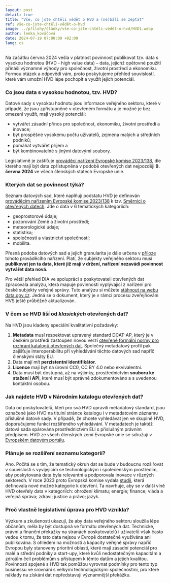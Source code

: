 ```yaml
---
layout: post
detail: true
title: "Vše, co jste chtěli vědět o HVD a (ne)báli se zeptat"
ref: vše-co-jste-chtěli-vědět-o-hvd
image: ../přílohy/články/vše-co-jste-chtěli-vědět-o-hvd/HVD1.webp
author: lenka_kováčová
date: 2024-07-19 07:00:00 +02:00
lang: cs
---
```

Na začátku června 2024 vešla v platnost povinnost publikovat tzv. data s vysokou hodnotou (HVD - high value data) – data, jejichž opětovné použití přináší významné výhody pro společnost, životní prostředí a ekonomiku. 
Formou otázek a odpovědí vám, proto poskytujeme přehled souvislostí, které vám umožní HVD lépe pochopit a využít jejich potenciál.
<!--more-->

### Co jsou data s vysokou hodnotou, tzv. HVD?

Datové sady s vysokou hodnotu jsou informace veřejného sektoru, které v případě, že jsou zpřístupněné v otevřeném formátu a je možné je bez omezení využít, mají vysoký potenciál:

- vytvářet zásadní přínos pro společnost, ekonomiku, životní prostředí a inovace;
-	být prospěšné vysokému počtu uživatelů, zejména malých a středních podniků;
-	pomáhat vytvářet příjem a 
-	být kombinovatelné s jinými datovými soubory.

Legislativně je zaštiťuje [prováděcí nařízení Evropské komise 2023/138], dle kterého mají být data zpřístupněná v podobě otevřených dat nejpozději **9. června 2024** ve všech členských státech Evropské unie.


### Kterých dat se povinnost týká?

Seznam datových sad, které naplňují podstatu HVD je definován [prováděcím nařízením Evropské komise 2023/138] k tzv. [Směrnici o otevřených datech].
Jde o data v 6 tematických kategoriích:

-	geoprostorové údaje;
-	pozorování Země a životní prostředí;
-	meteorologické údaje;
-	statistika;
-	společnosti a vlastnictví společností;
-	mobilita.

Přesná podoba datových sad a jejich granularita je dále určena v [příloze] tohoto prováděcího nařízení.
Platí, že subjekty veřejného sektoru musí **publikovat jen ta data, které již mají v držení, nařízení nezavádí povinnost vytvářet data nová**.

Pro větší přehled DIA ve spolupráci s poskytovateli otevřených dat zpracovala analýzu, která mapuje povinnosti vyplývající z nařízení pro české subjekty veřejné správy. 
Tuto analýzu si můžete [stáhnout na webu data.gov.cz].
Jedná se o dokument, který je v rámci procesu zveřejňování HVS ještě průběžně aktualizován. 

### V čem se HVD liší od *klasických* otevřených dat?

Na HVD jsou kladeny speciální kvalitativní požadavky:

1.	**Metadata** musí respektovat upravený standard DCAT-AP, který je v českém prostředí zastoupen novou verzí [otevřené formální normy pro rozhraní katalogů otevřených dat].
    Společný metadatový profil pak zajišťuje interoperabilitu při vyhledávání těchto datových sad napříč členskými státy EU.
2.	Data mají mít **perzistentní identifikátor**.
3.	**Licence** mají být na úrovni CC0, CC BY 4.0 nebo ekvivalentní.
4.	Data musí být dostupná, až na výjimky, prostřednictvím **souboru ke stažení i API**, které musí být správně zdokumentováno a s uvedenou kontaktní osobou.

### Jak najdete HVD v Národním katalogu otevřených dat?

Data od poskytovatelů, kteří pro svá HVD upravili metadatový standard, jsou označené jako HVD na titulní stránce katalogu i v metadatovém záznamu příslušné datové sady.
V případě, že chcete vyhledávat jen ve skupině HVD, doporučujeme funkci rozšířeného vyhledávání.
V metadatech je taktéž datová sada spárována prostřednictvím ELI s příslušným právním předpisem.
HVD ze všech členských zemí Evropské unie se sdružují v [Evropském datovém portálu].

### Plánuje se rozšíření seznamu kategorií?

Ano.  Počítá se s tím, že tematický okruh dat se bude v budoucnu rozšiřovat v souvislosti s vyvíjejícím se technologickým i společenským prostředím, aby poskytovaná data byla relevantní a podporovala inovace v různých sektorech.
V roce 2023 proto Evropská komise vydala [studii], která definovala nové možné kategorie k otevření.
Ta navrhuje, aby se v další vlně HVD otevřely data v kategoriích: ohrožení klimatu; energie; finance; vláda a veřejná správa; zdraví; justice a právo; jazyk.

### Proč vlastně legislativní úprava pro HVD vznikla?

Výzkum a zkušenosti ukazují, že aby data veřejného sektoru sloužila lépe občanům, měla by být dostupná ve formátu otevřených dat.
Technické, právní a finanční překážky na stranách poskytovatelů i uživatelů však často vedou k tomu, že tato data nejsou v Evropě dostatečně využívána ani publikována.
S ohledem na možnosti a kapacity veřejné správy napříč Evropou byly stanoveny prioritní oblasti, které mají zásadní potenciál pro malé a střední podniky a start-upy, které kvůli nedostatečným kapacitám a zdrojům čelí problémům s přístupem k těmto datům a jejich kvalitou.
Povinnosti spojené s HVD tak pomůžou vyrovnat podmínky pro tento typ businessu ve srovnání s velkými technologickými společnostmi, pro které náklady na získání dat nepředstavují významnější překážku.


[prováděcí nařízení Evropské komise 2023/138]: https://eur-lex.europa.eu/legal-content/CS/TXT/HTML/?uri=CELEX:32023R0138 "prováděcí nařízení Evropské komise 2023/138"
[prováděcím nařízením Evropské komise 2023/138]: https://eur-lex.europa.eu/legal-content/CS/TXT/HTML/?uri=CELEX:32023R0138 "prováděcí nařízení Evropské komise 2023/138"
[Směrnici o otevřených datech]: https://eur-lex.europa.eu/legal-content/CS/TXT/HTML/?uri=CELEX:32019L1024 "Směrnice o otevřených datech"
[příloze]: https://eur-lex.europa.eu/legal-content/CS/TXT/HTML/?uri=CELEX:32023R0138#d1e32-48-1 "Annex"
[stáhnout na webu data.gov.cz]: ../přílohy/články/vše-co-jste-chtěli-vědět-o-hvd/HVD-Analýza-verze-k-20.11.2024.xlsx "HVD analýza k 20.11.2024"
[otevřené formální normy pro rozhraní katalogů otevřených dat]: https://ofn.gov.cz/dcat-ap-cz-rozhran%C3%AD-katalog%C5%AF-otev%C5%99en%C3%BDch-dat/2024-05-28/ "OFN pro rozhraní katalogů otevřených dat"
[Evropském datovém portálu]: https://data.europa.eu/data/datasets?is_hvd=true&locale=undefined "Evropský datový portál"
[studii]: https://op.europa.eu/en/publication-detail/-/publication/3df0f526-2510-11ee-94cb-01aa75ed71a1/language-en "Identification of data themes for the extensions of public sector High-Value Datasets"

